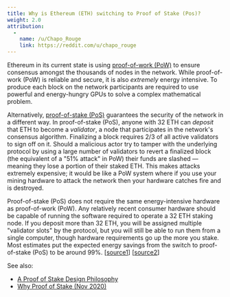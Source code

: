 ```yaml
---
title: Why is Ethereum (ETH) switching to Proof of Stake (Pos)?
weight: 2.0
attribution:
  -
    name: /u/Chapo_Rouge
    link: https://reddit.com/u/chapo_rouge
---
```


Ethereum in its current state is using [proof-of-work (PoW)](https://www.youtube.com/watch?v=3EUAcxhuoU4) to ensure consensus amongst the thousands of nodes in the network. While proof-of-work (PoW) is reliable and secure, it is also _extremely_ energy intensive. To produce each block on the network participants are required to use powerful and energy-hungry GPUs to solve a complex mathematical problem.

Alternatively, [proof-of-stake (PoS)](https://www.youtube.com/watch?v=psKDXvXdr7k) guarantees the security of the network in a different way. In proof-of-stake (PoS), anyone with 32 ETH can _deposit_ that ETH to become a _validator_, a node that participates in the network's consensus algorithm. Finalizing a block requires 2/3 of all active validators to sign off on it. Should a malicious actor try to tamper with the underlying protocol by using a large number of validators to revert a finalized block (the equivalent of a "51% attack" in PoW) their funds are slashed — meaning they lose a portion of their staked ETH. This makes attacks extremely expensive; it would be like a PoW system where if you use your mining hardware to attack the network then your hardware catches fire and is destroyed.

Proof-of-stake (PoS) does not require the same energy-intensive hardware as proof-of-work (PoW). Any relatively recent consumer hardware should be capable of running the software required to operate a 32 ETH staking node. If you deposit more than 32 ETH, you will be assigned multiple "validator slots" by the protocol, but you will still be able to run them from a single computer, though hardware requirements go up the more you stake. Most estimates put the expected energy savings from the switch to proof-of-stake (PoS) to be around 99%. [[source1](https://spectrum.ieee.org/computing/networks/ethereum-plans-to-cut-its-absurd-energy-consumption-by-99-percent)] [[source2](https://twitter.com/sigp_io/status/1374979655782989824)]

See also:

* [A Proof of Stake Design Philosophy](https://medium.com/@VitalikButerin/a-proof-of-stake-design-philosophy-506585978d51)
* [Why Proof of Stake (Nov 2020)](https://vitalik.ca/general/2020/11/06/pos2020.html)
